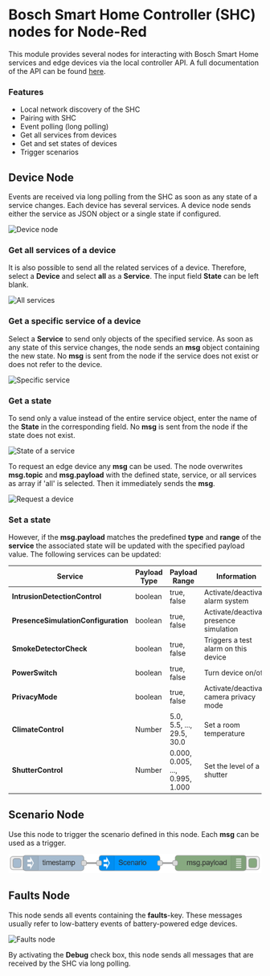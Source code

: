 # Bosch Smart Home Controller (SHC) nodes for Node-Red

This module provides several nodes for interacting with Bosch Smart Home services and edge devices via the local controller API. A full documentation of the API can be found [here](https://apidocs.bosch-smarthome.com/local/).


### Features

- Local network discovery of the SHC
- Pairing with SHC
- Event polling (long polling)
- Get all services from devices
- Get and set states of devices
- Trigger scenarios


## Device Node

Events are received via long polling from the SHC as soon as any state of a service changes. Each device has several services. A device node sends either the service as JSON object or a single state if configured. 

![Device node](docs/device_node.png)


### Get all services of a device

It is also possible to send all the related services of a device. Therefore, select a **Device** and select **all** as a **Service**. The input field **State** can be left blank.

![All services](docs/device_conf_all.png)


### Get a specific service of a device

Select a **Service** to send only objects of the specified service. As soon as any state of this service changes, the node sends an **msg** object containing the new state. No **msg** is sent from the node if the service does not exist or does not refer to the device. 

![Specific service](docs/device_conf_service.png)


### Get a state

To send only a value instead of the entire service object, enter the name of the **State** in the corresponding field. No **msg** is sent from the node if the state does not exist.

![State of a service](docs/device_conf_state.png)

To request an edge device any **msg** can be used. The node overwrites **msg.topic** and **msg.payload** with the defined state, service, or all services as array if 'all' is selected. Then it immediately sends the **msg**.

![Request a device](docs/device_node_request.png)

### Set a state
However, if the **msg.payload** matches the predefined **type** and **range** of the **service** the associated state will be updated with the specified payload value. The following services can be updated:

| Service                             | Payload Type | Payload Range | Information |
|-------------------------------------|--------------|---------------|-------------|
| **IntrusionDetectionControl**       | boolean      | true, false    | Activate/deactivate alarm system |
| **PresenceSimulationConfiguration** | boolean      | true, false    | Activate/deactivate presence simulation |
| **SmokeDetectorCheck**              | boolean      | true, false    | Triggers a test alarm on this device |
| **PowerSwitch**                     | boolean      | true, false    | Turn device on/off |
| **PrivacyMode**                     | boolean      | true, false    | Activate/deactivate camera privacy mode |
| **ClimateControl**                  | Number       | 5.0, 5.5, ..., 29.5, 30.0       | Set a room temperature |
| **ShutterControl**                  | Number       | 0.000, 0.005, ..., 0.995, 1.000 | Set the level of a shutter |


## Scenario Node

Use this node to trigger the scenario defined in this node. Each **msg** can be used as a trigger.

![Scenario node](docs/scenario_node.png)


## Faults Node

This node sends all events containing the **faults**-key. These messages usually refer to low-battery events of battery-powered edge devices.

![Faults node](docs/faults_node.png)

By activating the **Debug** check box, this node sends all messages that are received by the SHC via long polling. 
